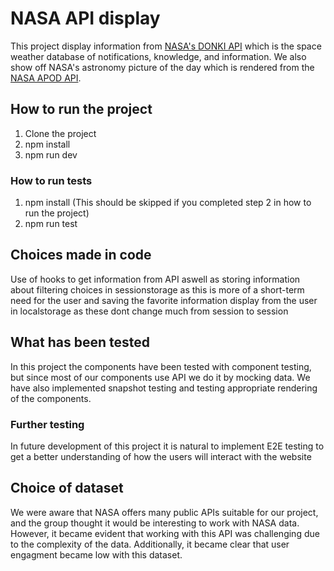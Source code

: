 # NASA API display

This project display information from [NASA's DONKI API](https://ccmc.gsfc.nasa.gov/tools/DONKI/) which is the space weather database of notifications, knowledge, and information. We also show off NASA's astronomy picture of the day which is rendered from the [NASA APOD API](https://apod.nasa.gov/apod/astropix.html).

## How to run the project

1. Clone the project
2. npm install
3. npm run dev

### How to run tests

1. npm install (This should be skipped if you completed step 2 in how to run the project)
2. npm run test

## Choices made in code

Use of hooks to get information from API aswell as storing information about filtering choices in sessionstorage as this is more of a short-term need for the user and saving the favorite information display from the user in localstorage as these dont change much from session to session

## What has been tested

In this project the components have been tested with component testing, but since most of our components use API we do it by mocking data. We have also implemented snapshot testing and testing appropriate rendering of the components.

### Further testing

In future development of this project it is natural to implement E2E testing to get a better understanding of how the users will interact with the website

## Choice of dataset

We were aware that NASA offers many public APIs suitable for our project, and the group thought it would be interesting to work with NASA data.
However, it became evident that working with this API was challenging due to the complexity of the data. Additionally, it became clear that user engagment became low with this dataset.
